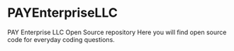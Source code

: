 # PAYEnterpriseLLC
PAY Enterprise LLC Open Source repository
Here you will find open source code for everyday coding questions. 
